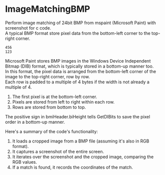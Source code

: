 # ImageMatchingBMP
Perform image matching of 24bit BMP from mspaint (Microsoft Paint) with screenshot for c code.<br>
A typical BMP format store pixel data from the bottom-left corner to the top-right corner.
```
456
123
```

Microsoft Paint stores BMP images in the Windows Device Independent Bitmap (DIB) format, which is typically stored in a bottom-up manner too. <br>
In this format, the pixel data is arranged from the bottom-left corner of the image to the top-right corner, row by row. <br>
Each row is padded to a multiple of 4 bytes if the width is not already a multiple of 4.
1. The first pixel is at the bottom-left corner.
2. Pixels are stored from left to right within each row.
3. Rows are stored from bottom to top.

The positive sign in bmiHeader.biHeight tells GetDIBits to save the pixel order in a bottom-up manner. 


Here's a summary of the code's functionality:

1. It loads a cropped image from a BMP file (assuming it's also in RGB format).
2. It captures a screenshot of the entire screen.
3. It iterates over the screenshot and the cropped image, comparing the RGB values.
4. If a match is found, it records the coordinates of the match.
